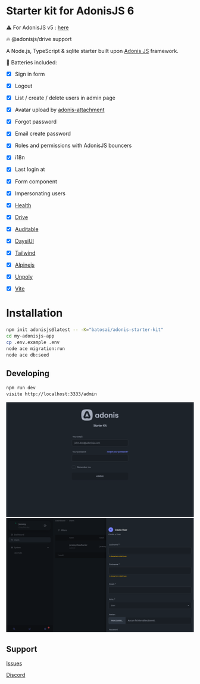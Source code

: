 # Starter kit for AdonisJS 6

⚠️ For AdonisJS v5 : [here](https://github.com/batosai/adonis-starter)

🔥 @adonisjs/drive support


A Node.js, TypeScript & sqlite starter built upon [Adonis JS](https://adonisjs.com) framework.

🔋 Batteries included:

- [x] Sign in form
- [x] Logout
- [x] List / create / delete users in admin page
- [x] Avatar upload by [adonis-attachment](https://github.com/batosai/adonis-attachment)
- [x] Forgot password
- [x] Email create password
- [x] Roles and permissions with AdonisJS bouncers
- [x] i18n
- [x] Last login at
- [x] Form component
- [x] Impersonating users
- [x] [Health](https://docs.adonisjs.com/guides/digging-deeper/health-checks)
- [x] [Drive](https://docs.adonisjs.com/guides/digging-deeper/drive)
- [x] [Auditable](https://adonis-auditing.stouder.io)
- [x] [DaysiUI](https://daisyui.com/)
- [x] [Tailwind](https://tailwindcss.com/)
- [x] [Alpinejs](https://alpinejs.dev/)
- [x] [Unpoly](https://unpoly.com/)
- [x] [Vite](https://vitejs.dev/)


# Installation

```bash
npm init adonisjs@latest -- -K="batosai/adonis-starter-kit"
cd my-adonisjs-app
cp .env.example .env
node ace migration:run
node ace db:seed
```

## Developing

```bash
npm run dev
visite http://localhost:3333/admin
```

<img src="screenshots/screen1.png">
<img src="screenshots/screen2.png">


## Support

[Issues](https://github.com/batosai/adonis-starter-kit/issues)

[Discord](https://discord.gg/89eMn2vB)
